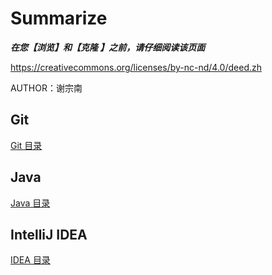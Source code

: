 # Summarize

***在您【浏览】和【克隆 】之前，请仔细阅读该页面***

https://creativecommons.org/licenses/by-nc-nd/4.0/deed.zh

AUTHOR：谢宗南

## Git

[Git 目录](git/Git_CONTENTS_目录.md)



## Java

[Java 目录](java/JAVA_CONTENTS_目录.md)



## IntelliJ IDEA

[IDEA 目录](idea/IDEA_CONTENTS_目录.md)



